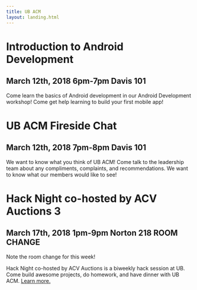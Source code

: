 ```yaml
---
title: UB ACM
layout: landing.html
---
```


# Introduction to Android Development
## March 12th, 2018 6pm-7pm Davis 101
Come learn the basics of Android development in our Android Development workshop! Come get help learning to build your first mobile app!

# UB ACM Fireside Chat
## March 12th, 2018 7pm-8pm Davis 101
We want to know what you think of UB ACM! Come talk to the leadership team about any compliments, complaints, and recommendations. We want to know what our members would like to see!

# Hack Night co-hosted by ACV Auctions 3
## March 17th, 2018 1pm-9pm Norton 218 ROOM CHANGE
Note the room change for this week!

Hack Night co-hosted by ACV Auctions is a biweekly hack session at UB. Come build awesome projects, do homework, and have dinner with UB ACM. <a href="/hack">Learn more.</a>